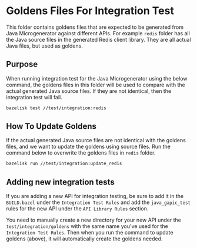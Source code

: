 # Goldens Files For Integration Test

This folder contains goldens files that are expected to be generated from Java Microgenerator
against different APIs. For example `redis` folder has all the Java source files in the generated
Redis client library. They are all actual Java files, but used as goldens.

## Purpose

When running integration test for the Java Microgenerator using the below command,
the goldens files in this folder will be used to compare with the actual generated Java source
files.
If they are not identical, then the integration test will fail.

```sh
bazelisk test //test/integration:redis
```

## How To Update Goldens

If the actual generated Java source files are not identical with the goldens files, and we want to
update the goldens using source files. Run the command below to overwrite the goldens files
in `redis` folder.

```sh
bazelisk run //test/integration:update_redis
```

## Adding new integration tests

If you are adding a new API for integration testing, be sure to add it in the `BUILD.bazel` under
the `Integration Test Rules` and add the `java_gapic_test` rules for the new API under
the `API Library Rules` section.

You need to manually create a new directory for your new API under the `test/integration/goldens`
with the same name you've used for the `Integration Test Rules`. Then when you run the command to
update goldens (above), it will automatically create the goldens needed.

